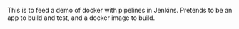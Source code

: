 This is to feed a demo of docker with pipelines in Jenkins. 
Pretends to be an app to build and test, and a docker image to build. 

